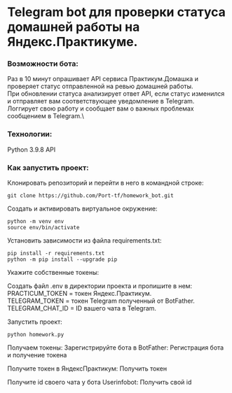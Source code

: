 # Telegram bot для проверки статуса домашней работы на Яндекс.Практикуме.
### Возможности бота:
Раз в 10 минут опрашивает API сервиса Практикум.Домашка и проверяет статус отправленной на ревью домашней работы.\
При обновлении статуса анализирует ответ API, если статус изменился и отправляет вам соответствующее уведомление в Telegram.\
Логгирует свою работу и сообщает вам о важных проблемах сообщением в Telegram.\

### Технологии:
Python 3.9.8
API

### Как запустить проект:
Клонировать репозиторий и перейти в него в командной строке:
```
git clone https://github.com/Port-tf/homework_bot.git
```
Cоздать и активировать виртуальное окружение:
```
python -m venv env
source env/bin/activate
```
Установить зависимости из файла requirements.txt:

```
pip install -r requirements.txt
python -m pip install --upgrade pip
```
Укажите собственные токены:

Создать файл .env в директории проекта и пропишите в нем:\
PRACTICUM_TOKEN = токен Яндекс.Практикум.\
TELEGRAM_TOKEN = токен Telegram полученный от BotFather.\
TELEGRAM_CHAT_ID = ID вашего чата в Telegram.

Запустить проект:
```
python homework.py
```
Получаем токены:
Зарегистрируйте бота в BotFather:
Регистрация бота и получение токена

Получите токен в ЯндексПрактикум:
Получить токен

Получите id своего чата у бота Userinfobot:
Получить свой id
